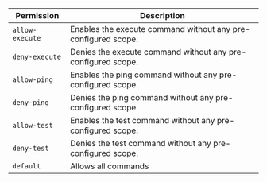 | Permission | Description |
|------|-----|
|`allow-execute`|Enables the execute command without any pre-configured scope.|
|`deny-execute`|Denies the execute command without any pre-configured scope.|
|`allow-ping`|Enables the ping command without any pre-configured scope.|
|`deny-ping`|Denies the ping command without any pre-configured scope.|
|`allow-test`|Enables the test command without any pre-configured scope.|
|`deny-test`|Denies the test command without any pre-configured scope.|
|`default`|Allows all commands|
